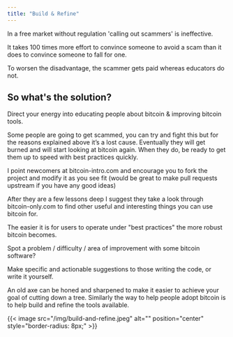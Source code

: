 ```yaml
---
title: "Build & Refine"
---
```


In a free market without regulation 'calling out scammers' is ineffective.

It takes 100 times more effort to convince someone to avoid a scam than it does to convince someone to fall for one.

To worsen the disadvantage, the scammer gets paid whereas educators do not.

## So what's the solution?

Direct your energy into educating people about bitcoin & improving bitcoin tools.

Some people are going to get scammed, you can try and fight this but for the reasons explained above it’s a lost cause. Eventually they will get burned and will start looking at bitcoin again. When they do, be ready to get them up to speed with best practices quickly.

I point newcomers at bitcoin-intro.com and encourage you to fork the project and modify it as you see fit (would be great to make pull requests upstream if you have any good ideas)

After they are a few lessons deep I suggest they take a look through bitcoin-only.com to find other useful and interesting things you can use bitcoin for.

The easier it is for users to operate under "best practices" the more robust bitcoin becomes.

Spot a problem / difficulty / area of improvement with some bitcoin software?

Make specific and actionable suggestions to those writing the code, or write it yourself.

An old axe can be honed and sharpened to make it easier to achieve your goal of cutting down a tree. Similarly the way to help people adopt bitcoin is to help build and refine the tools available.

{{< image src="/img/build-and-refine.jpeg" alt="" position="center" style="border-radius: 8px;" >}}
